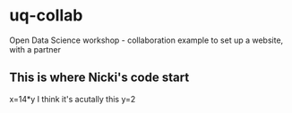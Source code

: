 # uq-collab
Open Data Science workshop - collaboration example to set up a website, with a partner

## This is where Nicki's code start

x=14*y I think it's acutally this
y=2

